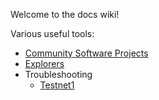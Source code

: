 Welcome to the docs wiki!

Various useful tools:

* [Community Software Projects](https://github.com/mimblewimble/docs/wiki/Community-Software-projects)
* [Explorers](https://github.com/mimblewimble/docs/wiki/Explorers-and-Status-Pages)
* Troubleshooting
  * [Testnet1](https://github.com/mimblewimble/docs/wiki/Testnet1-troubleshooting)